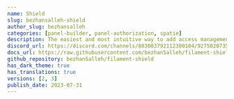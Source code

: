 ```yaml
---
name: Shield
slug: bezhansalleh-shield
author_slug: bezhansalleh
categories: [panel-builder, panel-authorization, spatie]
description: The easiest and most intuitive way to add access management to your Filament Panel's Resources, Pages & Widgets through spatie/laravel-permission.
discord_url: https://discord.com/channels/883083792112300104/927502073543675976
docs_url: https://raw.githubusercontent.com/bezhanSalleh/filament-shield/3.x/README.md
github_repository: bezhanSalleh/filament-shield
has_dark_theme: true
has_translations: true
versions: [2, 3]
publish_date: 2023-07-31
---
```

